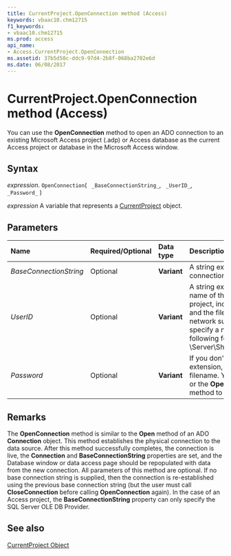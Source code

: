 ```yaml
---
title: CurrentProject.OpenConnection method (Access)
keywords: vbaac10.chm12715
f1_keywords:
- vbaac10.chm12715
ms.prod: access
api_name:
- Access.CurrentProject.OpenConnection
ms.assetid: 37b5d50c-ddc9-97d4-2b8f-068ba2702e6d
ms.date: 06/08/2017
---
```



# CurrentProject.OpenConnection method (Access)

You can use the  **OpenConnection** method to open an ADO connection to an existing Microsoft Access project (.adp) or Access database as the current Access project or database in the Microsoft Access window.


## Syntax

_expression_. `OpenConnection`( ` _BaseConnectionString_`, ` _UserID_`, ` _Password_` )

_expression_ A variable that represents a [CurrentProject](Access.CurrentProject.md) object.


## Parameters



|Name|Required/Optional|Data type|Description|
|:-----|:-----|:-----|:-----|
| _BaseConnectionString_|Optional|**Variant**|A string expression that is the base connection string of the database.|
| _UserID_|Optional|**Variant**|A string expression that is the name of the existing Access project, including the path name and the file name extension. If your network supports it, you can also specify a network path in the following form: \\Server\Share\Folder\Filename.adp|
| _Password_|Optional|**Variant**|If you don't supply the filename extension, .adp is appended to the filename. You can use this method or the  **OpenCurrentDatabase** method to open .adp files.|

## Remarks

The  **OpenConnection** method is similar to the **Open** method of an ADO **Connection** object. This method establishes the physical connection to the data source. After this method successfully completes, the connection is live, the **Connection** and **BaseConnectionString** properties are set, and the Database window or data access page should be repopulated with data from the new connection. All parameters of this method are optional. If no base connection string is supplied, then the connection is re-established using the previous base connection string (but the user must call **CloseConnection** before calling **OpenConnection** again). In the case of an Access project, the **BaseConnectionString** property can only specify the SQL Server OLE DB Provider.


## See also


[CurrentProject Object](Access.CurrentProject.md)


